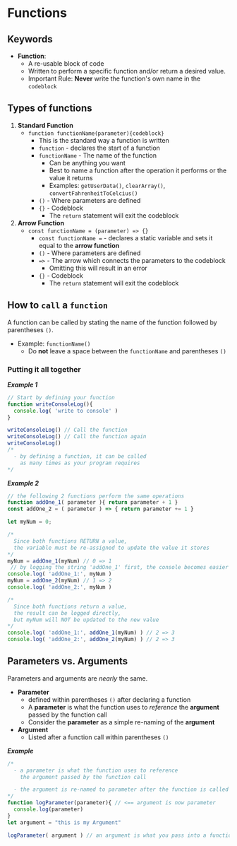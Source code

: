 # Functions
## Keywords
- **Function**:
  - A re-usable block of code
  - Written to perform a specific function and/or return a desired value.
  - Important Rule: **Never** write the function's own name in the `codeblock`
## Types of functions
1. **Standard Function**
    - `function functionName(parameter){codeblock}`
      - This is the standard way a function is written
      - `function` - declares the start of a function
      - `functionName` - The name of the function
        - Can be anything you want
        - Best to name a function after the operation it performs or the value it returns
        - Examples: `getUserData()`, `clearArray()`, `convertFahrenheitToCelcius()`
      - `()` - Where parameters are defined
      - `{}` - Codeblock
        - The `return` statement will exit the codeblock
2. **Arrow Function**
    - `const functionName = (parameter) => {}`
      - `const functionName =` - declares a static variable and sets it equal to the **arrow function**
      - `()` - Where parameters are defined
      - `=>` - The arrow which connects the parameters to the codeblock
        - Omitting this will result in an error
      - `{}` - Codeblock
        - The `return` statement will exit the codeblock
## How to `call` a `function`
A function can be called by stating the name of the function followed by parentheses `()`.
  - Example: `functionName()`
    - Do **not** leave a space between the `functionName` and parentheses `()`
### Putting it all together
***Example 1***
```javascript
// Start by defining your function
function writeConsoleLog(){
  console.log( 'write to console' )
}

writeConsoleLog() // Call the function
writeConsoleLog() // Call the function again
writeConsoleLog()
/*
  - by defining a function, it can be called
    as many times as your program requires
*/
```
***Example 2***
```javascript
// the following 2 functions perform the same operations
function addOne_1( parameter ){ return parameter + 1 }
const addOne_2 = ( parameter ) => { return parameter += 1 }

let myNum = 0;

/*
  Since both functions RETURN a value,
  the variable must be re-assigned to update the value it stores
*/
myNum = addOne_1(myNum) // 0 => 1
 // by logging the string 'addOne_1' first, the console becomes easier to read
console.log( 'addOne_1:', myNum )
myNum = addOne_2(myNum) // 1 => 2
console.log( 'addOne_2:', myNum )

/*
  Since both functions return a value,
  the result can be logged directly,
  but myNum will NOT be updated to the new value
*/
console.log( 'addOne_1:', addOne_1(myNum) ) // 2 => 3
console.log( 'addOne_2:', addOne_2(myNum) ) // 2 => 3
```
## Parameters vs. Arguments
Parameters and arguments are *nearly* the same.
- **Parameter**
  - defined within parentheses `()` after declaring a function
  - A **parameter** is what the function uses to *reference* the **argument** passed by the function call
  - Consider the **parameter** as a simple re-naming of the **argument**
- **Argument**
  - Listed after a function call within parentheses `()`

***Example***
```javascript
/*
  - a parameter is what the function uses to reference
    the argument passed by the function call

  - the argument is re-named to parameter after the function is called
*/
function logParameter(parameter){ // <== argument is now parameter
  console.log(parameter)
}
let argument = "this is my Argument"

logParameter( argument ) // an argument is what you pass into a function
```